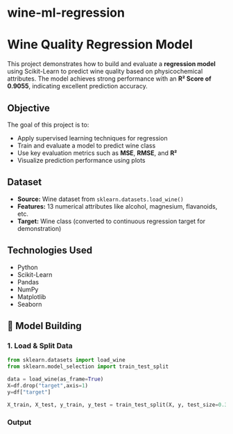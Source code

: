 # wine-ml-regression

#  Wine Quality Regression Model

This project demonstrates how to build and evaluate a **regression model** using Scikit-Learn to predict wine quality based on physicochemical attributes. 
The model achieves strong performance with an **R² Score of 0.9055**, indicating excellent prediction accuracy.


##  Objective

The goal of this project is to:
- Apply supervised learning techniques for regression
- Train and evaluate a model to predict wine class
- Use key evaluation metrics such as **MSE**, **RMSE**, and **R²**
- Visualize prediction performance using plots


##  Dataset

- **Source:** Wine dataset from `sklearn.datasets.load_wine()`
- **Features:** 13 numerical attributes like alcohol, magnesium, flavanoids, etc.
- **Target:** Wine class (converted to continuous regression target for demonstration)


##  Technologies Used

- Python
- Scikit-Learn
- Pandas
- NumPy
- Matplotlib
- Seaborn


## 🔧 Model Building

### 1. Load & Split Data

```python
from sklearn.datasets import load_wine
from sklearn.model_selection import train_test_split

data = load_wine(as_frame=True)
X=df.drop("target",axis=1)
y=df["target"]

X_train, X_test, y_train, y_test = train_test_split(X, y, test_size=0.3, random_state=42)
```
### Output 

